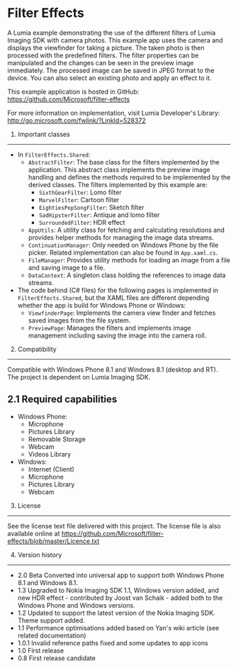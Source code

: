 Filter Effects
==============

A Lumia example demonstrating the use of the different filters of Lumia Imaging
SDK with camera photos. This example app uses the camera and displays the
viewfinder for taking a picture. The taken photo is then processed with the
predefined filters. The filter properties can be manipulated and the changes can
be seen in the preview image immediately. The processed image can be saved in
JPEG format to the device. You can also select an existing photo and apply an
effect to it. 

This example application is hosted in GitHub:
https://github.com/Microsoft/filter-effects

For more information on implementation, visit Lumia Developer's Library:
http://go.microsoft.com/fwlink/?LinkId=528372


1. Important classes
-------------------------------------------------------------------------------

* In `FilterEffects.Shared`:
    * `AbstractFilter`: The base class for the filters implemented by the
      application. This abstract class implements the preview image handling and
      defines the methods required to be implemented by the derived classes. The
      filters implemented by this example are:
        * `SixthGearFilter`: Lomo filter
        * `MarvelFilter`: Cartoon filter
        * `EightiesPopSongFilter`: Sketch filter
        * `SadHipsterFilter`: Antique and lomo filter
        * `SurroundedFilter`: HDR effect
    * `AppUtils`: A utility class for fetching and calculating resolutions and
      provides helper methods for managing the image data streams.
    * `ContinuationManager`: Only needed on Windows Phone by the file picker.
      Related implementation can also be found in `App.xaml.cs`.
    * `FileManager`: Provides utility methods for loading an image from a file
      and saving image to a file.
    * `DataContext`: A singleton class holding the references to image data
      streams.
* The code behind (C# files) for the following pages is implemented in
  `FilterEffects.Shared`, but the XAML files are different depending whether the
  app is build for Windows Phone or Windows:
    * `ViewfinderPage`: Implements the camera view finder and fetches saved
      images from the file system.
    * `PreviewPage`: Manages the filters and implements image management
      including saving the image into the camera roll.


2. Compatibility
-------------------------------------------------------------------------------

Compatible with Windows Phone 8.1 and Windows 8.1 (desktop and RT). The project
is dependent on Lumia Imaging SDK.

2.1 Required capabilities
-------------------------

* Windows Phone:
    * Microphone
    * Pictures Library
    * Removable Storage
    * Webcam
    * Videos Library
* Windows:
    * Internet (Client)
    * Microphone
    * Pictures Library
    * Webcam


3. License
-------------------------------------------------------------------------------

See the license text file delivered with this project. The license file is also
available online at
https://github.com/Microsoft/filter-effects/blob/master/Licence.txt


4. Version history
-------------------------------------------------------------------------------

* 2.0 Beta  Converted into universal app to support both Windows Phone 8.1 and
            Windows 8.1.
* 1.3 Upgraded to Nokia Imaging SDK 1.1, Windows version added, and new HDR
      effect - contributed by Joost van Schaik - added both to the Windows Phone
      and Windows versions. 
* 1.2 Updated to support the latest version of the Nokia Imaging SDK. Theme
      support added.
* 1.1 Performance optimisations added based on Yan's wiki article (see related
      documentation)
* 1.0.1 Invalid reference paths fixed and some updates to app icons
* 1.0 First release
* 0.8 First release candidate
